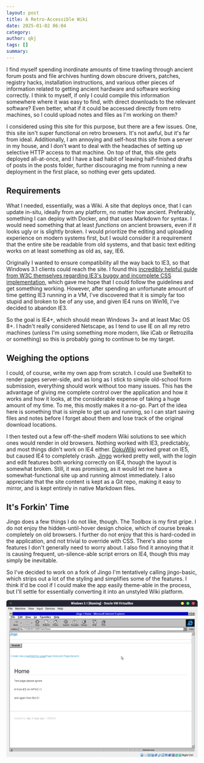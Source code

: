 ```yaml
---
layout: post
title: A Retro-Accessible Wiki
date: 2025-01-02 06:04
category: 
author: qkj
tags: []
summary: 
---
```


I find myself spending inordinate amounts of time trawling through ancient forum posts and file archives hunting down obscure drivers, patches, registry hacks, installation instructions, and various other pieces of information related to getting ancient hardware and software working correctly. I think to myself, if only I could compile this information somewhere where it was easy to find, with direct downloads to the relevant software? Even better, what if it could be accessed directly from retro machines, so I could upload notes and files as I'm working on them? 

I considered using this site for this purpose, but there are a few issues. One, this site isn't super functional on retro browsers. It's not awful, but it's far from ideal. Additionally, I am annoying and self-host this site from a server in my house, and I don't want to deal with the headaches of setting up selective HTTP access to that machine. On top of that, this site gets deployed all-at-once, and I have a bad habit of leaving half-finished drafts of posts in the posts folder, further discouraging me from running a new deployment in the first place, so nothing ever gets updated.

## Requirements

What I needed, essentially, was a Wiki. A site that deploys once, that I can update in-situ, ideally from any platform, no matter how ancient. Preferably, something I can deploy with Docker, and that uses Markdown for syntax. I would need something that at least *functions* on ancient browsers, even if it looks ugly or is slightly broken. I would prioritize the editing and uploading experience on modern systems first, but I would consider it a requirement that the entire site be readable from old systems, and that basic text editing works on at least something as old as, say, IE6.

Originally I wanted to ensure compatibility all the way back to IE3, so that Windows 3.1 clients could reach the site. I found this [incredibly helpful guide from W3C themselves regarding IE3's buggy and incomplete CSS implementation](https://www.w3.org/Style/CSS/msie/), which gave me hope that I could follow the guidelines and get something working. However, after spending an unfortunate amount of time getting IE3 running in a VM, I've discovered that it is simply far too stupid and broken to be of any use, and given IE4 runs on Win16, I've decided to abandon IE3. 

So the goal is IE4+, which should mean Windows 3+ and at least Mac OS 8+. I hadn't really considered Netscape, as I tend to use IE on all my retro machines (unless I'm using something more modern, like iCab or Retrozilla or something) so this is probably going to continue to be my target.

## Weighing the options

I could, of course, write my own app from scratch. I could use SvelteKit to render pages server-side, and as long as I stick to simple old-school form submission, everything should work without too many issues. This has the advantage of giving me complete control over the application and how it works and how it looks, at the considerable expense of taking a huge amount of my time. To me, this mostly makes it a no-go. Part of the idea here is something that is simple to get up and running, so I can start saving files and notes before I forget about them and lose track of the original download locations.

I then tested out a few off-the-shelf modern Wiki solutions to see which ones would render in old browsers. Nothing worked with IE3, predictably, and most things didn't work on IE4 either. [DokuWiki](https://dokuwiki.org) worked great on IE5, but caused IE4 to completely crash. [Jingo](https://github.com/claudioc/jingo) worked pretty well, with the login and edit features both working correctly on IE4, though the layout is somewhat broken. Still, it was promising, as it would let me have a somewhat-functional site up and running almost immediately. I also appreciate that the site content is kept as a Git repo, making it easy to mirror, and is kept entirely in native Markdown files.

## It's Forkin' Time

Jingo does a few things I do not like, though. The Toolbox is my first gripe. I do not enjoy the hidden-until-hover design choice, which of course breaks completely on old browsers. I further do not enjoy that this is hard-coded in the application, and not trivial to override with CSS. There's also some features I don't generally need to worry about. I also find it annoying that it is causing frequent, un-silence-able script errors on IE4, though this may simply be inevitable.

So I've decided to work on a fork of Jingo I'm tentatively calling jingo-basic, which strips out a lot of the styling and simplifies some of the features. I think it'd be cool if I could make the app easily theme-able in the process, but I'll settle for essentially converting it into an unstyled Wiki platform.

![Jingo on IE4 on WfW 3.11](../archive/wiki/jingo-ie4.png)